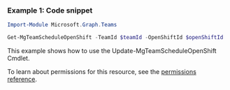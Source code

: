 ### Example 1: Code snippet

```powershellImport-Module Microsoft.Graph.Teams

Get-MgTeamScheduleOpenShift -TeamId $teamId -OpenShiftId $openShiftId
```
This example shows how to use the Update-MgTeamScheduleOpenShift Cmdlet.
To learn about permissions for this resource, see the [permissions reference](/graph/permissions-reference).

